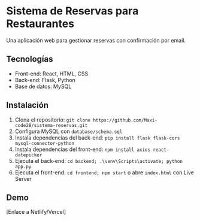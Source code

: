 # Sistema de Reservas para Restaurantes
Una aplicación web para gestionar reservas con confirmación por email.

## Tecnologías
- Front-end: React, HTML, CSS
- Back-end: Flask, Python
- Base de datos: MySQL

## Instalación
1. Clona el repositorio: `git clone https://github.com/Maxi-code28/sistema-reservas.git`
2. Configura MySQL con `database/schema.sql`
3. Instala dependencias del back-end: `pip install flask flask-cors mysql-connector-python`
4. Instala dependencias del front-end: `npm install axios react-datepicker`
5. Ejecuta el back-end: `cd backend; .\venv\Scripts\activate; python app.py`
6. Ejecuta el front-end: `cd frontend; npm start` o abre `index.html` con Live Server

## Demo
[Enlace a Netlify/Vercel]